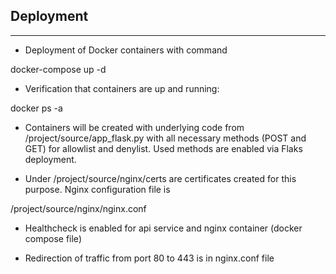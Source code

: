 ## **Deployment**

---

- Deployment of Docker containers with command

docker-compose up -d

- Verification that containers are up and running:

docker ps -a

- Containers will be created with underlying code from 
/project/source/app_flask.py
with all necessary methods (POST and GET) for allowlist and denylist. Used methods are enabled via Flaks deployment.

- Under /project/source/nginx/certs are certificates created for this purpose. Nginx configuration file is 

/project/source/nginx/nginx.conf

- Healthcheck is enabled for api service and nginx container (docker compose file)

- Redirection of traffic from port 80 to 443 is in nginx.conf file

